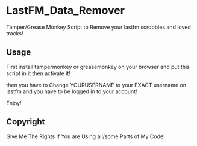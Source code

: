 # LastFM_Data_Remover
Tamper/Grease Monkey Script to Remove your lastfm scrobbles and loved tracks!
## Usage
First install tampermonkey or greasemonkey on your browser and put this script in it then activate it!

then you have to Change YOURUSERNAME to your EXACT username on lastfm and you have to be logged in to your account!

Enjoy!

## Copyright
Give Me The Rights If You are Using all/some Parts of My Code!
